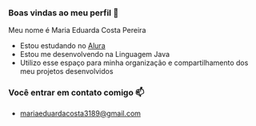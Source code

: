 ### Boas vindas ao meu perfil 🖤

Meu nome é Maria Eduarda Costa Pereira

- Estou estudando no [Alura](htts://www.alura.com.br)
- Estou me desenvolvendo na Linguagem Java
- Utilizo esse espaço para minha organização e compartilhamento dos meu projetos desenvolvidos

 ### Você entrar em contato comigo 📫
 
- mariaeduardacosta3189@gmail.com
 
